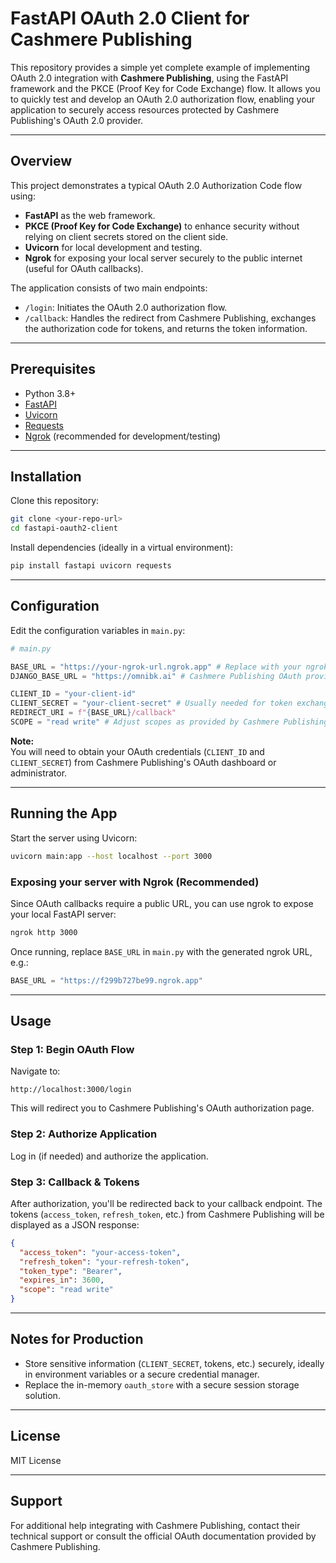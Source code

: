# FastAPI OAuth 2.0 Client for Cashmere Publishing

This repository provides a simple yet complete example of implementing OAuth 2.0 integration with **Cashmere Publishing**, using the FastAPI framework and the PKCE (Proof Key for Code Exchange) flow. It allows you to quickly test and develop an OAuth 2.0 authorization flow, enabling your application to securely access resources protected by Cashmere Publishing's OAuth 2.0 provider.

---

## Overview

This project demonstrates a typical OAuth 2.0 Authorization Code flow using:

- **FastAPI** as the web framework.
- **PKCE (Proof Key for Code Exchange)** to enhance security without relying on client secrets stored on the client side.
- **Uvicorn** for local development and testing.
- **Ngrok** for exposing your local server securely to the public internet (useful for OAuth callbacks).

The application consists of two main endpoints:

- `/login`: Initiates the OAuth 2.0 authorization flow.
- `/callback`: Handles the redirect from Cashmere Publishing, exchanges the authorization code for tokens, and returns the token information.

---

## Prerequisites

- Python 3.8+
- [FastAPI](https://fastapi.tiangolo.com/)
- [Uvicorn](https://www.uvicorn.org/)
- [Requests](https://docs.python-requests.org/en/master/)
- [Ngrok](https://ngrok.com/) (recommended for development/testing)

---

## Installation

Clone this repository:

```bash
git clone <your-repo-url>
cd fastapi-oauth2-client
```

Install dependencies (ideally in a virtual environment):

```bash
pip install fastapi uvicorn requests
```

---

## Configuration

Edit the configuration variables in `main.py`:

```python
# main.py

BASE_URL = "https://your-ngrok-url.ngrok.app" # Replace with your ngrok or deployed URL
DJANGO_BASE_URL = "https://omnibk.ai" # Cashmere Publishing OAuth provider URL

CLIENT_ID = "your-client-id"
CLIENT_SECRET = "your-client-secret" # Usually needed for token exchange
REDIRECT_URI = f"{BASE_URL}/callback"
SCOPE = "read write" # Adjust scopes as provided by Cashmere Publishing
```

**Note:**  
You will need to obtain your OAuth credentials (`CLIENT_ID` and `CLIENT_SECRET`) from Cashmere Publishing's OAuth dashboard or administrator.

---

## Running the App

Start the server using Uvicorn:

```bash
uvicorn main:app --host localhost --port 3000
```

### Exposing your server with Ngrok (Recommended)

Since OAuth callbacks require a public URL, you can use ngrok to expose your local FastAPI server:

```bash
ngrok http 3000
```

Once running, replace `BASE_URL` in `main.py` with the generated ngrok URL, e.g.:

```python
BASE_URL = "https://f299b727be99.ngrok.app"
```

---

## Usage

### Step 1: Begin OAuth Flow

Navigate to:

```
http://localhost:3000/login
```

This will redirect you to Cashmere Publishing's OAuth authorization page.

### Step 2: Authorize Application

Log in (if needed) and authorize the application.

### Step 3: Callback & Tokens

After authorization, you'll be redirected back to your callback endpoint. The tokens (`access_token`, `refresh_token`, etc.) from Cashmere Publishing will be displayed as a JSON response:

```json
{
  "access_token": "your-access-token",
  "refresh_token": "your-refresh-token",
  "token_type": "Bearer",
  "expires_in": 3600,
  "scope": "read write"
}
```

---

## Notes for Production

- Store sensitive information (`CLIENT_SECRET`, tokens, etc.) securely, ideally in environment variables or a secure credential manager.
- Replace the in-memory `oauth_store` with a secure session storage solution.

---

## License

MIT License

---

## Support

For additional help integrating with Cashmere Publishing, contact their technical support or consult the official OAuth documentation provided by Cashmere Publishing.
